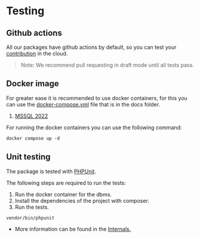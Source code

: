 # Testing

## Github actions

All our packages have github actions by default, so you can test your [contribution](https://github.com/yiisoft/db-mssql/blob/master/.github/CONTRIBUTING.md) in the cloud.

> Note: We recommend pull requesting in draft mode until all tests pass.

## Docker image

For greater ease it is recommended to use docker containers, for this you can use the [docker-compose.yml](https://docs.docker.com/compose/compose-file/) file that is in the docs folder.

1. [MSSQL 2022](../../../docker-compose.yml)

For running the docker containers you can use the following command:

```dockerfile
docker compose up -d
```

## Unit testing

The package is tested with [PHPUnit](https://phpunit.de/).

The following steps are required to run the tests:

1. Run the docker container for the dbms.
2. Install the dependencies of the project with composer.
3. Run the tests.

```shell
vendor/bin/phpunit
```

- More information can be found in the [Internals.](../../internals.md)
